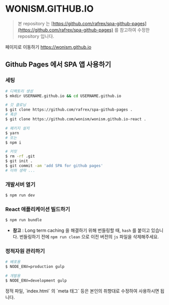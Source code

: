 # WONISM.GITHUB.IO

> 본 repository 는 [https://github.com/rafrex/spa-github-pages](https://github.com/rafrex/spa-github-pages) 를 참고하여 수정한 repository 입니다.

<p>페이지로 이동하기 <a href="https://wonism.github.io">https://wonism.github.io</a></p>

## Github Pages 에서 SPA 앱 사용하기

### 세팅

```sh
# 디렉토리 생성
$ mkdir USERNAME.github.io && cd USERNAME.github.io

# 깃 클로닝
$ git clone https://github.com/rafrex/spa-github-pages .
# 혹은
$ git clone https://github.com/wonism/wonism.github.io-react .

# 패키지 설치
$ yarn
# 또는
$ npm i

# 커밋
$ rm -rf .git
$ git init .
$ git commit -am 'add SPA for github pages'
# 이하 생략 ...
```

### 개발서버 열기
```sh
$ npm run dev
```

### React 애플리케이션 빌드하기
```sh
$ npm run bundle
```
- <b>참고</b> : Long term caching 을 해결하기 위해 번들링할 때, `hash` 를 붙이고 있습니다. 번들링하기 전에 `npm run clean` 으로 이전 버전의 `js` 파일을 삭제해주세요.

### 정적자원 관리하기
```sh
# 배포용
$ NODE_ENV=production gulp

# 개발용
$ NODE_ENV=development gulp
```

<p>정적 파일, `index.html` 의 `meta 태그` 등은 본인의 취향대로 수정하여 사용하시면 됩니다.</p>


